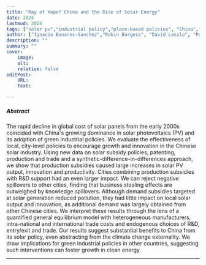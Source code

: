 ```yaml
---
title: "Ray of Hope? China and the Rise of Solar Energy" 
date: 2024
lastmod: 2024
tags: ["solar pv","industrial policy","place-based policies", "China","renewables"]
author: ["Ignacio Banares-Sanchez","Robin Burgess", "David Laszlo", "Pol Simpson","John Van Reenen", "Yifan Wang"]
description: "" 
summary: "" 
cover:
    image: 
    alt: 
    relative: false
editPost:
    URL: 
    Text: 

---
```


##### Abstract

The rapid decline in global cost of solar panels from the early 2000s coincided with China's growing  dominance in solar photovoltaics (PV) and its adoption of green industrial policies. We evaluate the effectiveness of local, city-level policies to encourage growth and innovation in the Chinese solar industry. Using new data on solar subsidy policies, patenting, production and trade and a synthetic-difference-in-differences approach, we show that production subsidies caused large increases in solar PV output, innovation and productivity. Cities combining production subsidies with R&D support had an even larger impact. We can reject negative spillovers to other cities, finding that business stealing effects are outweighed by knowledge spillovers. Although demand subsidies targeted at solar generation reduced pollution, they had little impact on local solar output and innovation, as additional demand was largely obtained from other Chinese cities. We interpret these results through the lens of a quantified general equilibrium model with heterogeneous manufacturers, intra-national and international trade costs and endogenous choices of R&D, entry/exit and trade. Our results suggest substantial benefits to China from its solar policy, even abstracting from the climate change externality. We draw implications for green industrial policies in other countries, suggesting such interventions can foster growth in clean energy.

---
